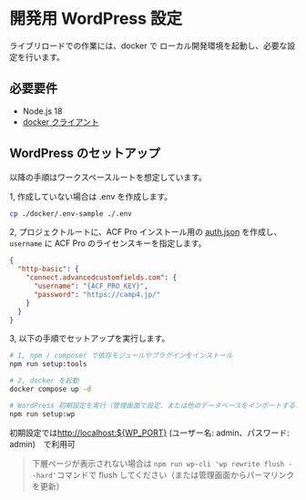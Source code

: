 # 開発用 WordPress 設定

ライブリロードでの作業には、docker で ローカル開発環境を起動し、必要な設定を行います。

## 必要要件

- Node.js 18
- [docker クライアント](https://www.docker.com/get-started)

## WordPress のセットアップ

以降の手順はワークスペースルートを想定しています。

1, 作成していない場合は .env を作成します。

```sh
cp ./docker/.env-sample ./.env
```

2, プロジェクトルートに、ACF Pro インストール用の [auth.json](https://www.advancedcustomfields.com/resources/installing-acf-pro-with-composer/) を作成し、`username` に ACF Pro のライセンスキーを指定します。

```json
{
  "http-basic": {
    "connect.advancedcustomfields.com": {
      "username": "{ACF_PRO_KEY}",
      "password": "https://camp4.jp/"
    }
  }
}
```

3, 以下の手順でセットアップを実行します。

```sh
# 1, npm / composer で依存モジュールやプラグインをインストール
npm run setup:tools

# 2, docker を起動
docker compose up -d

# WordPress 初期設定を実行（管理画面で設定、または他のデータベースをインポートする場合は不要です）
npm run setup:wp
```

初期設定では<http://localhost:${WP_PORT}> (ユーザー名: admin、パスワード: admin)　で利用可

> 下層ページが表示されない場合は `npm run wp-cli 'wp rewrite flush --hard'`コマンドで flush してください（または管理画面からパーマリンクを更新）

